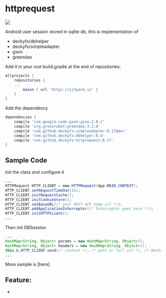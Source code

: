 # httprequest
[![](https://jitpack.io/v/deckyfx/httprequest.svg)](https://jitpack.io/#httprequest/dbsession)

Android user session stored in sqlite db, this is implementation of 

* deckyfx/dbhelper
* deckyfx/simpleadapter
* gson
* greendao

Add it in your root build.gradle at the end of repositories:

```gradle
allprojects {
	repositories {
	...
		maven { url 'https://jitpack.io' }
	}
}
```
Add the dependency

```gradle
dependencies {
    compile 'com.google.code.gson:gson:2.8.1'
    compile 'org.greenrobot:greendao:3.2.0'
    compile 'com.github.deckyfx:simpleadapter:0.17@aar'
    compile 'com.github.deckyfx:dbhelper:0.4'
    compile 'com.github.deckyfx:httprequest:0.17'
}
```

## Sample Code


Init the class and configure it
```java
...
HTTPRequest HTTP_CLIENT = new HTTPRequest(App.MAIN_CONTEXT);
HTTP_CLIENT.setRequestTimeOut(15);
HTTP_CLIENT.initRequestCache();
HTTP_CLIENT.initCookieStore();
HTTP_CLIENT.setBaseURL(/* your REST API home url */);
HTTP_CLIENT.addApplicationInterceptor(/* Interceptor goes here */);
HTTP_CLIENT.initHTTPCLient();
...

```

Then init DBSession
```java
...
HashMap<String, Object> params = new HashMap<String, Object>();
HashMap<String, Object> headers = new HashMap<String, Object>();
this.G.HTTP_CLIENT.send(/* context */, /* path or full url */, /* Method */, params, headers, /* request ID */, /* callback */);
...

```

More sample is [here]

## Feature:

 * 

